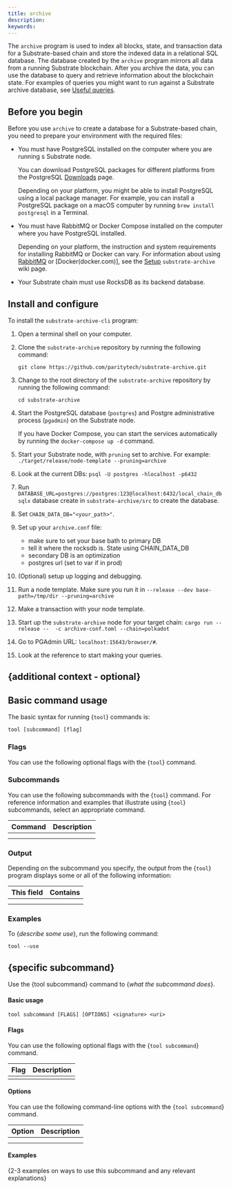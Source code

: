 ```yaml
---
title: archive
description:
keywords:
---
```


The `archive` program is used to index all blocks, state, and transaction data for a Substrate-based chain and store the indexed data in a relational SQL database.
The database created by the `archive` program mirrors all data from a running Substrate blockchain.
After you archive the data, you can use the database to query and retrieve information about the blockchain state.
For examples of queries you might want to run against a Substrate archive database, see [Useful queries](https://github.com/paritytech/substrate-archive/wiki/Useful-Queries).

## Before you begin

Before you use `archive` to create a database for a Substrate-based chain, you need to prepare your environment with the required files:

* You must have PostgreSQL installed on the computer where you are running s Substrate node.
  
  You can download PostgreSQL packages for different platforms from the PostgreSQL [Downloads](https://www.postgresql.org/download/) page.
  
  Depending on your platform, you might be able to install PostgreSQL using a local package manager.
  For example, you can install a PostgreSQL package on a macOS computer by running `brew install postgresql` in a Terminal.

* You must have RabbitMQ or Docker Compose installed on the computer where you have PostgreSQL installed.
    
  Depending on your platform, the instruction and system requirements for installing RabbitMQ or Docker can vary. 
  For information about using [RabbitMQ](https://www.rabbitmq.com/) or [Docker(docker.com)], see the [Setup](https://github.com/paritytech/substrate-archive/wiki/1-Setup) `substrate-archive` wiki page.

* Your Substrate chain must use RocksDB as its backend database.

## Install and configure

To install the  `substrate-archive-cli` program:

1. Open a terminal shell on your computer.

1. Clone the `substrate-archive` repository by running the following command:
    
    ```
    git clone https://github.com/paritytech/substrate-archive.git
    ```

1. Change to the root directory of the `substrate-archive` repository by running the following command:
    
    ```
    cd substrate-archive
    ```

1. Start the PostgreSQL database (`postgres`) and Postgre administrative process (`pgadmin`) on the Substrate node.
    
    If you have Docker Compose, you can start the services automatically by running the `docker-compose up -d` command.

1. Start your Substrate node, with `pruning` set to archive. For example: 
`./target/release/node-template --pruning=archive`

1. Look at the current DBs:
    `psql -U postgres -hlocalhost -p6432`

1. Run `DATABASE_URL=postgres://postgres:123@localhost:6432/local_chain_db sqlx` database create in `substrate-archive/src` to create the database. 

1. Set `CHAIN_DATA_DB="<your_path>"`.

1. Set up your `archive.conf` file:

    - make sure to set your base bath to primary DB
    - tell it where the rocksdb is. State using CHAIN_DATA_DB
    - secondary DB is an optimization
    - postgres url (set to var if in prod)

1. (Optional) setup up logging and debugging.

1. Run a node template. Make sure you run it in `--release --dev base-path=/tmp/dir --pruning=archive`

1. Make a transaction with your node template.

1. Start up the `substrate-archive` node for your target chain:
    `cargo run --release --  -c archive-conf.toml --chain=polkadot`

1. Go to PGAdmin URL: `localhost:15643/browser/#`.

1. Look at the reference to start making your queries.


## {additional context - optional}

## Basic command usage

The basic syntax for running {`tool`} commands is:

`tool [subcommand] [flag]`

### Flags

You can use the following optional flags with the {`tool`} command.

### Subcommands

You can use the following subcommands with the {`tool`} command. 
For reference information and examples that illustrate using {`tool`} subcommands, select an appropriate command.

| Command | Description
| ------- | -----------
|  |  
|  |

### Output

Depending on the subcommand you specify, the output from the {`tool`} program displays some or all of the following information:

| This field | Contains
| ---------- | ----------
|  |
|  |

### Examples

To {_describe some use_}, run the following command:

`tool --use`

## {specific subcommand}

Use the {tool subcommand} command to {_what the subcommand does_}.

#### Basic usage

`tool subcommand [FLAGS] [OPTIONS] <signature> <uri>`

#### Flags

You can use the following optional flags with the {`tool subcommand`} command.

| Flag   | Description
| ------ | -----------
|        |

#### Options

You can use the following command-line options with the {`tool subcommand`} command.

| Option   | Description
| -------- | -----------
|          |
|          |

#### Examples

{2-3 examples on ways to use this subcommand and any relevant explanations}